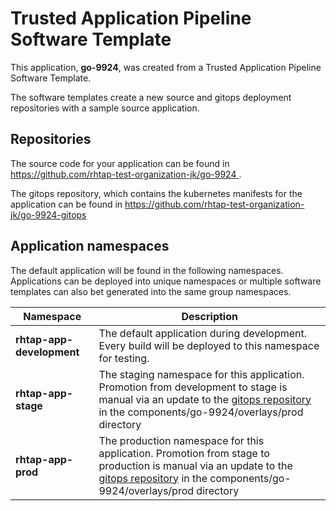 # Trusted Application Pipeline Software Template

This application, **go-9924**, was created from a Trusted Application Pipeline Software Template.

The software templates create a new source and gitops deployment repositories with a sample source application. 

## Repositories

The source code for your application can be found in [https://github.com/rhtap-test-organization-jk/go-9924 ](https://github.com/rhtap-test-organization-jk/go-9924 ).
 
The gitops repository, which contains the kubernetes manifests for the application can be found in 
[https://github.com/rhtap-test-organization-jk/go-9924-gitops ](https://github.com/rhtap-test-organization-jk/go-9924-gitops ) 

## Application namespaces 

The default application will be found in the following namespaces. Applications can be deployed into unique namespaces or multiple software templates can also bet generated into the same group namespaces.  

|  Namespace   |  Description   |  
| -------- | -------- |   
| **rhtap-app-development** | The default application during development. Every build will be deployed to this namespace for testing. | 
| **rhtap-app-stage** | The staging namespace for this application. Promotion from development to stage is manual via an update to the [gitops repository](https://github.com/rhtap-test-organization-jk/go-9924-gitops ) in the components/go-9924/overlays/prod directory |  
| **rhtap-app-prod** | The production namespace for this application. Promotion from stage to production is manual via an update to the [gitops repository](https://github.com/rhtap-test-organization-jk/go-9924-gitops ) in the components/go-9924/overlays/prod directory | 